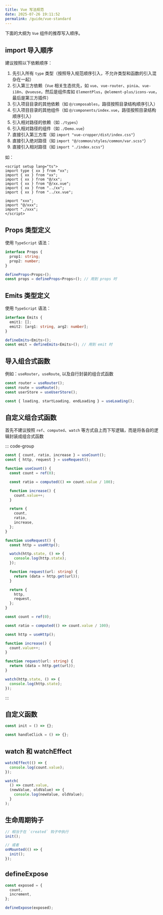 ```yaml
---
title: Vue 写法规范
date: 2025-07-26 19:11:52
permalink: /guide/vue-standard
---
```


下面的大纲为 `Vue` 组件的推荐写入顺序。

## import 导入顺序

建议按照以下依赖顺序：

1. 先引入所有 `type` 类型（按照导入规范顺序引入，不允许类型和函数的引入混杂在一起）
2. 引入第三方依赖（`Vue` 相关生态优先，如 `vue`、`vue-router`、`pinia`、`vue-i18n`、`@vueuse`，然后是组件库如 `ElementPlus`，`@element-plus/icons-vue`，最后是第三方插件）
3. 引入项目目录的其他依赖（如 `@/composables`，路径按照目录结构顺序引入）
4. 引入项目目录的其他组件（如 `@/components/index.vue`，路径按照目录结构顺序引入）
5. 引入相对路径的依赖（如 `./types`）
6. 引入相对路径的组件（如 `./Demo.vue`）
7. 直接引入第三方库（如 `import "vue-cropper/dist/index.css"`）
8. 直接引入绝对路径（如 `import "@/common/styles/common/var.scss"`）
9. 直接引入相对路径（如 `import "./index.scss"`）

如：

```vue
<script setup lang="ts">
import type { xx } from "xx";
import { xx } from "xx";
import { xx } from "@/xx";
import { xx } from "@/xx.vue";
import { xx } from "../xx";
import { xx } from "../xx.vue";

import "xxx";
import "@/xxx";
import "./xxx";
</script>
```

## Props 类型定义

使用 `TypeScript` 语法：

```ts
interface Props {
  prop1: string;
  prop2: number;
}

defineProps<Props>();
const props = defineProps<Props>(); // 用到 props 时
```

## Emits 类型定义

使用 `TypeScript` 语法：

```ts
interface Emits {
  emit1: [];
  emit2: [arg1: string, arg2: number];
}

defineEmits<Emits>();
const emit = defineEmits<Emits>(); // 用到 emit 时
```

## 导入组合式函数

例如：`useRouter`，`useRoute`, 以及自行封装的组合式函数

```ts
const router = useRouter();
const route = useRoute();
const userStore = useUserStore();

const { loading, startLoading, endLoading } = useLoading();
```

## 自定义组合式函数

首先不建议按照 `ref`、`computed`、`watch` 等方式自上而下写逻辑，而是将各自的逻辑封装成组合式函数

::: code-group

```ts [推荐]
const { count, ratio, increase } = useCount();
const { http, request } = useRequest();

function useCount() {
  const count = ref(0);

  const ratio = computed(() => count.value / 100);

  function increase() {
    count.value++;
  }

  return {
    count,
    ratio,
    increase,
  };
}

function useRequest() {
  const http = useHttp();

  watch(http.state, () => {
    console.log(http.state);
  });

  function request(url: string) {
    return (data = http.get(url));
  }

  return {
    http,
    request,
  };
}
```

```ts [不推荐]
const count = ref(0);

const ratio = computed(() => count.value / 100);

const http = useHttp();

function increase() {
  count.value++;
}

function request(url: string) {
  return (data = http.get(url));
}

watch(http.state, () => {
  console.log(http.state);
});
```

:::

## 自定义函数

```ts
const init = () => {};

const handleClick = () => {};
```

## watch 和 watchEffect

```ts
watchEffect(() => {
  console.log(count.value);
});

watch(
  () => count.value,
  (newValue, oldValue) => {
    console.log(newValue, oldValue);
  }
);
```

## 生命周期钩子

```ts
// 相当于在 `created` 钩子中执行
init();

// 或者
onMounted(() => {
  init();
});
```

## defineExpose

```ts
const exposed = {
  count,
  increment,
};

defineExpose(exposed);
```
